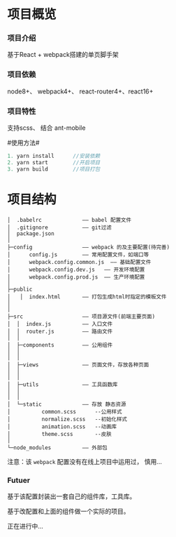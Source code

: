 # 项目概览 #

### 项目介绍 ###

基于React + webpack搭建的单页脚手架

### 项目依赖 ###

node8+、  webpack4+、 react-router4+、react16+

### 项目特性 ###

支持scss、 结合 ant-mobile


#使用方法#

```javascript
1. yarn install      //安装依赖
2. yarn start        //开启项目
3. yarn build        //项目打包
```

# 项目结构 #


	│  .babelrc             —— babel 配置文件
	│  .gitignore           —— git过滤
	│  package.json
	│
	├─config                —— webpack 的及主要配置(待完善)
	│      config.js        —— 常用配置文件，如端口等
	│      webpack.config.common.js  —— 基础配置文件
	│      webpack.config.dev.js   —— 开发环境配置
	│      webpack.config.prod.js  —— 生产环境配置
	│
	├─public                
	│   │  index.html		—— 打包生成html时指定的模板文件
	│
	│
	├─src                   —— 项目源文件(前端主要页面)
	│  │  index.js			—— 入口文件
	│  │  router.js         —— 路由文件
	│  │
	│  ├─components         —— 公用组件
	│  │  
	│  │
	│  ├─views              —— 页面文件，存放各种页面
	│  │
	│  │
	│  ├─utils              —— 工具函数库
	│  │
	│  │
	│  └─static             —— 存放 静态资源
	│          common.scss      --公用样式
	│		   normalize.scss   --初始化样式
	│		   animation.scss   --动画库
	│		   theme.scss       --皮肤
	│
	└─node_modules          —— 外部包



注意：该 `webpack` 配置没有在线上项目中运用过， 慎用...

### Futuer

基于该配置封装出一套自己的组件库，工具库。

基于改配置和上面的组件做一个实际的项目。

正在进行中...

